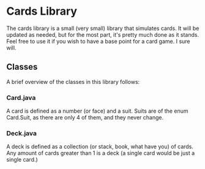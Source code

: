 # Cards Library
The cards library is a small (very small) library that simulates cards. It will be updated as needed, but for the most part, it's pretty much done as it stands. Feel free to use it if you wish to have a base point for a card game. I sure will.
## Classes
A brief overview of the classes in this library follows:
### Card.java
A card is defined as a number (or face) and a suit. Suits are of the enum Card.Suit, as there are only 4 of them, and they never change.

### Deck.java
A deck is defined as a collection (or stack, book, what have you) of cards. Any amount of cards greater than 1 is a deck (a single card would be just a single card.)

